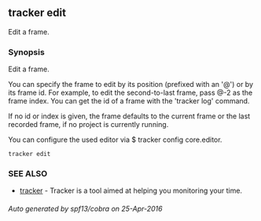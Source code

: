 ## tracker edit

Edit a frame.

### Synopsis


Edit a frame.


  You can specify the frame to edit by its position (prefixed with an '@') or by its frame id.
  For example, to edit the second-to-last frame, pass @-2 as the frame index.
  You can get the id of a frame with the 'tracker log' command.

  If no id or index is given, the frame defaults to the current frame or the
  last recorded frame, if no project is currently running.

  You can configure the used editor via
    $ tracker config core.editor.

```
tracker edit
```

### SEE ALSO
* [tracker](tracker.md)	 - Tracker is a tool aimed at helping you monitoring your time.

###### Auto generated by spf13/cobra on 25-Apr-2016

